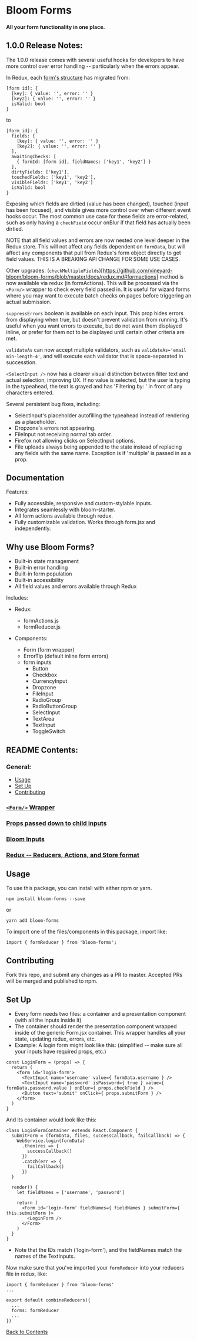# Bloom Forms

#### All your form functionality in one place.

## 1.0.0 Release Notes:
The 1.0.0 release comes with several useful hooks for developers to have more control over error handling -- particularly when the errors appear.

In Redux, each [form's structure](https://github.com/vineyard-bloom/bloom-forms/blob/master/docs/redux.md#your-redux-store-structure) has migrated from:
```
[form id]: {
  [key]: { value: '', error: '' }
  [key2]: { value: '', error: '' }
  isValid: bool
}
```
to
```
[form id]: {
  fields: {
    [key]: { value: '', error: '' }
    [key2]: { value: '', error: '' }
  ],
  awaitingChecks: [
    { formId: [form id], fieldNames: ['key1', 'key2'] }
  ],
  dirtyFields: ['key1'],
  touchedFields: ['key1', 'key2'],
  visibleFields: ['key1', 'key2']
  isValid: bool
}
```

Exposing which fields are dirtied (value has been changed), touched (input has been focused), and visible gives more control over when different event hooks occur. The most common use case for these fields are error-related, such as only having a `checkField` occur onBlur if that field has actually been dirtied.

NOTE that all field values and errors are now nested one level deeper in the Redux store. This will not affect any fields dependent on `formData`, but will affect any components that pull from Redux's form object directly to get field values. THIS IS A BREAKING API CHANGE FOR SOME USE CASES.

Other upgrades:
(`checkMultipleFields`)[https://github.com/vineyard-bloom/bloom-forms/blob/master/docs/redux.md#formactions] method is now available via redux (in formActions). This will be processed via the `<Form/>` wrapper to check every field passed in. It is useful for wizard forms where you may want to execute batch checks on pages before triggering an actual submission.

`suppressErrors` boolean is available on each input. This prop hides errors from displaying when true, but doesn't prevent validation from running. It's useful when you want errors to execute, but do not want them displayed inline, or prefer for them not to be displayed until certain other criteria are met.

`validateAs` can now accept multiple validators, such as `validateAs='email min-length-4'`, and will execute each validator that is space-separated in successtion.

`<SelectInput />` now has a clearer visual distinction between filter text and actual selection, improving UX. If no value is selected, but the user is typing in the typeahead, the text is grayed and has 'Filtering by: ' in front of any characters entered.

Several persistent bug fixes, including:
- SelectInput's placeholder autofilling the typeahead instead of rendering as a placeholder.
- Dropzone's errors not appearing.
- FileInput not receiving normal tab order.
- Firefox not allowing clicks on SelectInput options.
- File uploads always being appended to the state instead of replacing any fields with the same name. Exception is if 'multiple' is passed in as a prop.




## Documentation

Features:
- Fully accessible, responsive and custom-stylable inputs.
- Integrates seamlessly with bloom-starter.
- All form actions available through redux.
- Fully customizable validation. Works through form.jsx and independently.

## Why use Bloom Forms?
* Built-in state management
* Built-in error handling
* Built-in form population
* Built-in accessibility
* All field values and errors available through Redux

Includes:

* Redux:
    - formActions.js
    - formReducer.js

* Components:
    - Form (form wrapper)
    - ErrorTip (default inline form errors)
    - form inputs
      * Button
      * Checkbox
      * CurrencyInput
      * Dropzone
      * FileInput
      * RadioGroup
      * RadioButtonGroup
      * SelectInput
      * TextArea
      * TextInput
      * ToggleSwitch

## README Contents:
### General:
- [Usage](https://github.com/vineyard-bloom/bloom-forms#usage)
- [Set Up](https://github.com/vineyard-bloom/bloom-forms#set-up)
- [Contributing](https://github.com/vineyard-bloom/bloom-forms#contributing)

### [`<Form/>` Wrapper](https://github.com/vineyard-bloom/bloom-forms/blob/master/docs/form.md)
### [Props passed down to child inputs](https://github.com/vineyard-bloom/bloom-forms/blob/master/docs/children-props.md)
### [Bloom Inputs](https://github.com/vineyard-bloom/bloom-forms/blob/master/docs/inputs.md)
### [Redux -- Reducers, Actions, and Store format](https://github.com/vineyard-bloom/bloom-forms/blob/master/docs/redux.md)

## Usage
To use this package, you can install with either npm or yarn.
```
npm install bloom-forms --save
```
or
```
yarn add bloom-forms
```

To import one of the files/components in this package, import like:
```
import { formReducer } from 'bloom-forms';
```

## Contributing
Fork this repo, and submit any changes as a PR to master. Accepted PRs will be merged and published to npm.

## Set Up
- Every form needs two files: a container and a presentation component (with all the inputs inside it)
- The container should render the presentation component wrapped inside of the generic Form.jsx container. This wrapper handles all your state, updating redux, errors, etc.
- Example:
A login form might look like this: (simplified -- make sure all your inputs have required props, etc.)
```
const LoginForm = (props) => {
  return (
    <form id='login-form'>
      <TextInput name='username' value={ formData.username } />
      <TextInput name='password' isPassword={ true } value={ formData.password.value } onBlur={ props.checkField } />
      <Button text='submit' onClick={ props.submitForm } />
    </form>
  )
}
```
And its container would look like this:
```
class LoginFormContainer extends React.Component {
  submitForm = (formData, files, successCallback, failCallback) => {
    WebService.login(formData)
      .then(res => {
        successCallback()
      })
      .catch(err => {
        failCallback()
      })
  }

  render() {
    let fieldNames = ['username', 'password']
  
    return (
      <Form id='login-form' fieldNames={ fieldNames } submitForm={ this.submitForm }>
        <LoginForm />
      </Form>
    )
  }
}
```
- Note that the IDs match ('login-form'), and the fieldNames match the names of the TextInputs.

Now make sure that you've imported your `formReducer` into your reducers file in redux, like:
```
import { formReducer } from 'bloom-forms'
...

export default combineReducers({
  ...
  forms: formReducer
  ...
})
```

[Back to Contents](https://github.com/vineyard-bloom/bloom-forms#readme-contents)
